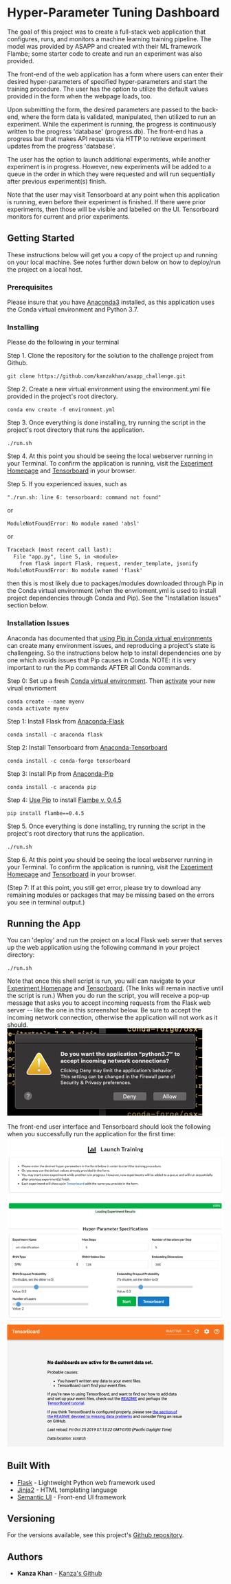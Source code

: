 # Hyper-Parameter Tuning Dashboard

The goal of this project was to create a full-stack web application that configures, runs, and monitors a machine learning training pipeline. The model was provided by ASAPP and created with their ML framework Flambe; some starter code to create and run an experiment was also provided.

The front-end of the web application has a form where users can enter their desired hyper-parameters
of specified hyper-parameters and start the training procedure. The user has the option to utilize the default values provided in the form when the webpage loads, too.

Upon submitting the form, the desired parameters are passed to the back-end, where the form data is validated, manipulated, then utilized to run an experiment. While the experiment is running, the progress is continuously written to the progress 'database' (progress.db). The front-end has a progress bar that makes API requests via HTTP to retrieve experiment updates from the progress 'database'.

The user has the option to launch additional experiments, while another experiment is in progress. However, new experiments will be added to a queue in the order in which they were requested and will run sequentially after previous experiment(s) finish.

Note that the user may visit Tensorboard at any point when this application is running, even before their experiment is finished. If there were prior experiments, then those will be visible and labelled on the UI. Tensorboard monitors for current and prior experiments.

## Getting Started

These instructions below will get you a copy of the project up and running on your local machine. See notes further down below on how to deploy/run the project on a local host.

### Prerequisites

Please insure that you have [Anaconda3](https://www.anaconda.com/distribution/) installed, as this application uses the Conda virtual environment and Python 3.7.

### Installing

Please do the following in your terminal

Step 1. Clone the repository for the solution to the challenge project from Github.

```
git clone https://github.com/kanzakhan/asapp_challenge.git
```

Step 2. Create a new virtual environment using the environment.yml file provided in the project's root directory.

```
conda env create -f environment.yml
```

Step 3. Once everything is done installing, try running the script in the project's root directory that runs the application.

```
./run.sh
```

Step 4. At this point you should be seeing the local webserver running in your Terminal. To confirm the application is running, visit the [Experiment Homepage](http://localhost:5000/) and [Tensorboard](http://localhost:6006) in your browser.

Step 5. If you experienced issues, such as

```
"./run.sh: line 6: tensorboard: command not found"
```

or

```
ModuleNotFoundError: No module named 'absl'
```

or

```
Traceback (most recent call last):
  File "app.py", line 5, in <module>
    from flask import Flask, request, render_template, jsonify
ModuleNotFoundError: No module named 'flask'
```

then this is most likely due to packages/modules downloaded through Pip in the Conda virtual environment (when the envrioment.yml is used to install project dependencies through Conda and Pip). See the "Installation Issues" section below.

### Installation Issues

Anaconda has documented that [using Pip in Conda virtual environments](https://www.anaconda.com/using-pip-in-a-conda-environment/) can create many environment issues, and reproducing a project's state is challengeing. So the instructions below help to install dependencies one by one which avoids issues that Pip causes in Conda. NOTE: it is very important to run the Pip commands AFTER all Conda commands.


Step 0: Set up a fresh [Conda virtual environment](https://docs.conda.io/projects/conda/en/latest/user-guide/tasks/manage-environments.html#creating-an-environment-with-commands). Then [activate](https://docs.conda.io/projects/conda/en/latest/user-guide/tasks/manage-environments.html#activating-an-environment) your new virual envrioment

```
conda create --name myenv
conda activate myenv
```

Step 1: Install Flask from [Anaconda-Flask](https://anaconda.org/anaconda/flask)
```
conda install -c anaconda flask
```

Step 2: Install Tensorboard from [Anaconda-Tensorboard](https://anaconda.org/conda-forge/tensorboard)
```
conda install -c conda-forge tensorboard
```

Step 3: Install Pip from [Anaconda-Pip](https://anaconda.org/anaconda/pip)
```
conda install -c anaconda pip
```

Step 4: [Use Pip](https://docs.conda.io/projects/conda/en/latest/user-guide/tasks/manage-environments.html#using-pip-in-an-environment) to install [Flambe v. 0.4.5](https://pypi.org/project/flambe/)
```
pip install flambe==0.4.5
```

Step 5. Once everything is done installing, try running the script in the project's root directory that runs the application.

```
./run.sh
```

Step 6. At this point you should be seeing the local webserver running in your Terminal. To confirm the application is running, visit the [Experiment Homepage](http://localhost:5000/) and [Tensorboard](http://localhost:6006) in your browser.

(Step 7: If at this point, you still get error, please try to download any remaining modules or packages that may be missing based on the errors you see in terminal output.)

## Running the App

You can 'deploy' and run the project on a local Flask web server that serves up the web application using the following command in your project directory:

```
./run.sh
```

Note that once this shell script is run, you will can navigate to your [Experiment Homepage](http://localhost:5000/) and [Tensorboard](http://localhost:6006). (The links will remain inactive until the script is run.) When you do run the script, you will receive a pop-up message that asks you to accept incoming requests from the Flask web server -- like the one in this screenshot below. Be sure to accept the incoming network connection, otherwise the application will not work as it should.
![Incoming Network Requests](server_request.png)

The front-end user interface and Tensorboard should look the following when you successfully run the application for the first time:
![Front End User Interface](user_interface.png)
![Tensorboard](tensorboard.png)

## Built With

* [Flask](http://flask.palletsprojects.com/en/1.1.x/) - Lightweight Python web framework used
* [Jinja2](https://jinja.palletsprojects.com/en/2.10.x/) - HTML templating language
* [Semantic UI](https://semantic-ui.com/) - Front-end UI framework

## Versioning

For the versions available, see this project's [Github repository](https://github.com/kanzakhan/asapp_challenge).

## Authors

* **Kanza Khan** - [Kanza's Github](https://github.com/kanzakhan/)
